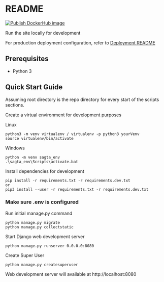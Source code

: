 # README

[![Publish DockerHub image](https://github.com/GordonFleming/SAGTAwebsite/actions/workflows/build-push-docker.yml/badge.svg)](https://github.com/GordonFleming/SAGTAwebsite/actions/workflows/build-push-docker.yml)

Run the site locally for development

For production deployment configuration, refer to [Deployment README](deployment/README.md)

## Prerequisites

- Python 3

## Quick Start Guide

Assuming root directory is the repo directory for every start of the scripts sections.

Create a virtual environment for development purposes

Linux
```shell script
python3 -m venv virtualenv / virtualenv -p python3 yourVenv
source virtualenv/bin/activate
```

Windows
```shell script
python -m venv sagta_env
.\sagta_env\Scripts\activate.bat
```

Install dependencies for development

```shell script
pip install -r requirements.txt -r requirements.dev.txt
or
pip3 install --user -r requirements.txt -r requirements.dev.txt
```

### Make sure .env is configured

Run initial manage.py command

```shell script
python manage.py migrate
python manage.py collectstatic
```

Start Django web development server

```shell script
python manage.py runserver 0.0.0.0:8080
```

Create Super User

``` shell script
python manage.py createsuperuser
```

Web development server will available at http://localhost:8080
